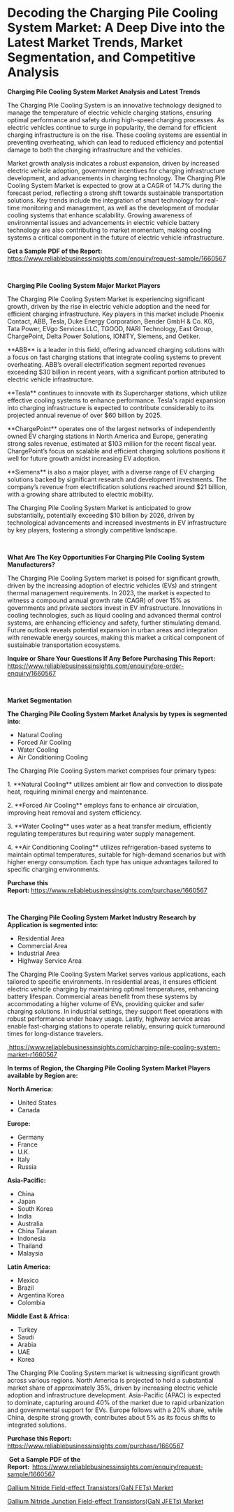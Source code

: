 <p><h1>Decoding the Charging Pile Cooling System Market: A Deep Dive into the Latest Market Trends, Market Segmentation, and Competitive Analysis</h1></p><p><strong>Charging Pile Cooling System Market Analysis and Latest Trends</strong></p>
<p><p>The Charging Pile Cooling System is an innovative technology designed to manage the temperature of electric vehicle charging stations, ensuring optimal performance and safety during high-speed charging processes. As electric vehicles continue to surge in popularity, the demand for efficient charging infrastructure is on the rise. These cooling systems are essential in preventing overheating, which can lead to reduced efficiency and potential damage to both the charging infrastructure and the vehicles.</p><p>Market growth analysis indicates a robust expansion, driven by increased electric vehicle adoption, government incentives for charging infrastructure development, and advancements in charging technology. The Charging Pile Cooling System Market is expected to grow at a CAGR of 14.7% during the forecast period, reflecting a strong shift towards sustainable transportation solutions. Key trends include the integration of smart technology for real-time monitoring and management, as well as the development of modular cooling systems that enhance scalability. Growing awareness of environmental issues and advancements in electric vehicle battery technology are also contributing to market momentum, making cooling systems a critical component in the future of electric vehicle infrastructure.</p></p>
<p><strong>Get a Sample PDF of the Report:&nbsp;</strong> <a href="https://www.reliablebusinessinsights.com/enquiry/request-sample/1660567?utm_campaign=1847&utm_medium=2&utm_source=Github&utm_content=ia&utm_term=17012025&utm_id=charging-pile-cooling-system">https://www.reliablebusinessinsights.com/enquiry/request-sample/1660567</a></p>
<p>&nbsp;</p>
<p><strong>Charging Pile Cooling System Major Market Players</strong></p>
<p><p>The Charging Pile Cooling System Market is experiencing significant growth, driven by the rise in electric vehicle adoption and the need for efficient charging infrastructure. Key players in this market include Phoenix Contact, ABB, Tesla, Duke Energy Corporation, Bender GmbH & Co. KG, Tata Power, EVgo Services LLC, TGOOD, NARI Technology, East Group, ChargePoint, Delta Power Solutions, IONITY, Siemens, and Oetiker.</p><p>**ABB** is a leader in this field, offering advanced charging solutions with a focus on fast charging stations that integrate cooling systems to prevent overheating. ABB’s overall electrification segment reported revenues exceeding $30 billion in recent years, with a significant portion attributed to electric vehicle infrastructure.</p><p>**Tesla** continues to innovate with its Supercharger stations, which utilize effective cooling systems to enhance performance. Tesla's rapid expansion into charging infrastructure is expected to contribute considerably to its projected annual revenue of over $60 billion by 2025.</p><p>**ChargePoint** operates one of the largest networks of independently owned EV charging stations in North America and Europe, generating strong sales revenue, estimated at $103 million for the recent fiscal year. ChargePoint’s focus on scalable and efficient charging solutions positions it well for future growth amidst increasing EV adoption.</p><p>**Siemens** is also a major player, with a diverse range of EV charging solutions backed by significant research and development investments. The company’s revenue from electrification solutions reached around $21 billion, with a growing share attributed to electric mobility.</p><p>The Charging Pile Cooling System Market is anticipated to grow substantially, potentially exceeding $10 billion by 2026, driven by technological advancements and increased investments in EV infrastructure by key players, fostering a strongly competitive landscape.</p></p>
<p>&nbsp;</p>
<p><strong>What Are The Key Opportunities For Charging Pile Cooling System Manufacturers?</strong></p>
<p><p>The Charging Pile Cooling System market is poised for significant growth, driven by the increasing adoption of electric vehicles (EVs) and stringent thermal management requirements. In 2023, the market is expected to witness a compound annual growth rate (CAGR) of over 15% as governments and private sectors invest in EV infrastructure. Innovations in cooling technologies, such as liquid cooling and advanced thermal control systems, are enhancing efficiency and safety, further stimulating demand. Future outlook reveals potential expansion in urban areas and integration with renewable energy sources, making this market a critical component of sustainable transportation ecosystems.</p></p>
<p><strong>Inquire or Share Your Questions If Any Before Purchasing This Report:</strong> <a href="https://www.reliablebusinessinsights.com/enquiry/pre-order-enquiry/1660567?utm_campaign=1847&utm_medium=2&utm_source=Github&utm_content=ia&utm_term=17012025&utm_id=charging-pile-cooling-system">https://www.reliablebusinessinsights.com/enquiry/pre-order-enquiry/1660567</a></p>
<p>&nbsp;</p>
<p><strong>Market Segmentation</strong></p>
<p><strong>The Charging Pile Cooling System Market Analysis by types is segmented into:</strong></p>
<p><ul><li>Natural Cooling</li><li>Forced Air Cooling</li><li>Water Cooling</li><li>Air Conditioning Cooling</li></ul></p>
<p><p>The Charging Pile Cooling System market comprises four primary types: </p><p>1. **Natural Cooling** utilizes ambient air flow and convection to dissipate heat, requiring minimal energy and maintenance.</p><p>2. **Forced Air Cooling** employs fans to enhance air circulation, improving heat removal and system efficiency.</p><p>3. **Water Cooling** uses water as a heat transfer medium, efficiently regulating temperatures but requiring water supply management.</p><p>4. **Air Conditioning Cooling** utilizes refrigeration-based systems to maintain optimal temperatures, suitable for high-demand scenarios but with higher energy consumption. Each type has unique advantages tailored to specific charging environments.</p></p>
<p><strong>Purchase this Report:&nbsp;</strong><a href="https://www.reliablebusinessinsights.com/purchase/1660567?utm_campaign=1847&utm_medium=2&utm_source=Github&utm_content=ia&utm_term=17012025&utm_id=charging-pile-cooling-system">https://www.reliablebusinessinsights.com/purchase/1660567</a></p>
<p>&nbsp;</p>
<p><strong>The Charging Pile Cooling System Market Industry Research by Application is segmented into:</strong></p>
<p><ul><li>Residential Area</li><li>Commercial Area</li><li>Industrial Area</li><li>Highway Service Area</li></ul></p>
<p><p>The Charging Pile Cooling System Market serves various applications, each tailored to specific environments. In residential areas, it ensures efficient electric vehicle charging by maintaining optimal temperatures, enhancing battery lifespan. Commercial areas benefit from these systems by accommodating a higher volume of EVs, providing quicker and safer charging solutions. In industrial settings, they support fleet operations with robust performance under heavy usage. Lastly, highway service areas enable fast-charging stations to operate reliably, ensuring quick turnaround times for long-distance travelers.</p></p>
<p><a href="https://www.reliablebusinessinsights.com/charging-pile-cooling-system-market-r1660567?utm_campaign=1847&utm_medium=2&utm_source=Github&utm_content=ia&utm_term=17012025&utm_id=charging-pile-cooling-system">&nbsp;https://www.reliablebusinessinsights.com/charging-pile-cooling-system-market-r1660567</a></p>
<p><strong>In terms of Region, the Charging Pile Cooling System Market Players available by Region are:</strong></p>
<p>
    <p> <strong> North America: </strong>
        <ul>
            <li>United States</li>
            <li>Canada</li>
        </ul>
        </p> 
    <p> <strong> Europe: </strong>
        <ul>
            <li>Germany</li>
            <li>France</li>
            <li>U.K.</li>
            <li>Italy</li>
            <li>Russia</li>
        </ul>
        </p> 
    <p> <strong> Asia-Pacific: </strong>
        <ul>
            <li>China</li>
            <li>Japan</li>
            <li>South Korea</li>
            <li>India</li>
            <li>Australia</li>
            <li>China Taiwan</li>
            <li>Indonesia</li>
            <li>Thailand</li>
            <li>Malaysia</li>
        </ul>
        </p> 
    <p> <strong> Latin America: </strong>
        <ul>
            <li>Mexico</li>
            <li>Brazil</li>
            <li>Argentina Korea</li>
            <li>Colombia</li>
        </ul>
        </p> 
    <p> <strong> Middle East & Africa: </strong>
        <ul>
            <li>Turkey</li>
            <li>Saudi</li>
            <li>Arabia</li>
            <li>UAE</li>
            <li>Korea</li>
        </ul>
    </p>
    </p>
<p><p>The Charging Pile Cooling System market is witnessing significant growth across various regions. North America is projected to hold a substantial market share of approximately 35%, driven by increasing electric vehicle adoption and infrastructure development. Asia-Pacific (APAC) is expected to dominate, capturing around 40% of the market due to rapid urbanization and governmental support for EVs. Europe follows with a 20% share, while China, despite strong growth, contributes about 5% as its focus shifts to integrated solutions.</p></p>
<p><strong>Purchase this Report: </strong><a href="https://www.reliablebusinessinsights.com/purchase/1660567?utm_campaign=1847&utm_medium=2&utm_source=Github&utm_content=ia&utm_term=17012025&utm_id=charging-pile-cooling-system">https://www.reliablebusinessinsights.com/purchase/1660567</a></p>
<p>&nbsp;<strong>Get a Sample PDF of the Report:&nbsp;&nbsp;</strong><a href="https://www.reliablebusinessinsights.com/enquiry/request-sample/1660567?utm_campaign=1847&utm_medium=2&utm_source=Github&utm_content=ia&utm_term=17012025&utm_id=charging-pile-cooling-system">https://www.reliablebusinessinsights.com/enquiry/request-sample/1660567</a></p>
<p><strong></strong></p>
<p><p><a href="https://github.com/chaturberville8181/Market-Research-Report-List-1/blob/main/gallium-nitride-field-effect-transistorsgan-fets-market.md?utm_campaign=1847&utm_medium=2&utm_source=Github&utm_content=ia&utm_term=17012025&utm_id=charging-pile-cooling-system">Gallium Nitride Field-effect Transistors(GaN FETs) Market</a></p><p><a href="https://github.com/carendesrochers299/Market-Research-Report-List-1/blob/main/gallium-nitride-junction-field-effect-transistorsgan-jfets-market.md?utm_campaign=1847&utm_medium=2&utm_source=Github&utm_content=ia&utm_term=17012025&utm_id=charging-pile-cooling-system">Gallium Nitride Junction Field-effect Transistors(GaN JFETs) Market</a></p></p>